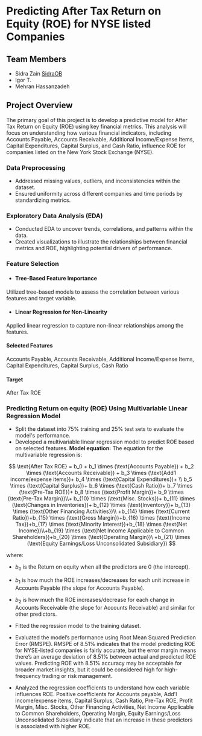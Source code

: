 # Predicting After Tax Return on Equity (ROE) for NYSE listed Companies 

## Team Members

- Sidra Zain [SidraOB](https://github.com/SidraOB)
- Igor T.
- Mehran Hassanzadeh

## Project Overview

The primary goal of this project is to develop a predictive model for After Tax Return on Equity (ROE) using key financial metrics. This analysis will focus on understanding how various financial indicators, including Accounts Payable, Accounts Receivable, Additional Income/Expense Items, Capital Expenditures, Capital Surplus, and Cash Ratio, influence ROE for companies listed on the New York Stock Exchange (NYSE).

### Data Preprocessing

- Addressed missing values, outliers, and inconsistencies within the dataset.
- Ensured uniformity across different companies and time periods by standardizing metrics.

### Exploratory Data Analysis (EDA)

- Conducted EDA to uncover trends, correlations, and patterns within the data.
- Created visualizations to illustrate the relationships between financial metrics and ROE, highlighting potential drivers of performance.

### Feature Selection

- #### Tree-Based Feature Importance
Utilized tree-based models to assess the correlation between various features and target variable.
- #### Linear Regression for Non-Linearity
Applied linear regression to capture non-linear relationships among the features.

#### Selected Features 

Accounts Payable, Accounts Receivable, Additional Income/Expense Items, Capital Expenditures, Capital Surplus, Cash Ratio

#### Target
After Tax ROE

### Predicting Return on equity (ROE) Using Multivariable Linear Regression Model

- Split the dataset into 75% training and 25% test sets to evaluate the model's performance.
- Developed a multivariable linear regression model to predict ROE based on selected features.
**Model equation:** The equation for the multivariable regression is:

$$
\text{After Tax ROE} = b_0 + b_1 \times (\text{Accounts Payable}) + b_2 \times (\text{Accounts Receivable}) + b_3 \times (\text{Add'l income/expense items})+ b_4 \times (\text{Capital Expenditures})+ \\ 
b_5 \times (\text{Capital Surplus})+ b_6 \times (\text{Cash Ratio})+ b_7 \times (\text{Pre-Tax ROE})+ b_8 \times (\text{Profit Margin})+ b_9 \times (\text{Pre-Tax Margin})\\+ b_{10} \times (\text{Misc. Stocks})+ b_{11} \times (\text{Changes in Inventories})+ b_{12} \times (\text{Inventory})+ b_{13} \times (\text{Other Financing Activities})\\ +b_{14} \times (\text{Current Ratio})+b_{15} \times (\text{Gross Margin})+b_{16} \times (\text{Income Tax})+b_{17} \times (\text{Minority Interest})+b_{18} \times (\text{Net Income})\\+b_{19} \times (\text{Net Income Applicable to Common Shareholders})+b_{20} \times (\text{Operating Margin})\ +b_{21} \times (\text{Equity Earnings/Loss Unconsolidated Subsidiary})
$$

where:

- $b_0$ is the Return on equity when all the predictors are 0 (the intercept).
- $b_1$ is how much the ROE increases/decreases for each unit increase in Accounts Payable (the slope for Accounts Payable).
- $b_2$ is how much the ROE increases/decrease for each change in Accounts Receivable (the slope for Accounts Receivable) and similar for other predictors.

- Fitted the regression model to the training dataset.

- Evaluated the model’s performance using Root Mean Squared Prediction Error (RMSPE). RMSPE of 8.51% indicates that the model predicting ROE for NYSE-listed companies is fairly accurate, but the error margin means there’s an average deviation of 8.51% between actual and predicted ROE values. Predicting ROE with 8.51% accuracy may be acceptable for broader market insights, but it could be considered high for high-frequency trading or risk management.

- Analyzed the regression coefficients to understand how each variable influences ROE. Positive coefficients for Accounts payable, Add'l income/expense items, Capital Surplus, Cash Ratio, Pre-Tax ROE, Profit Margin, Misc. Stocks, Other Financing Activities, Net Income Applicable to Common Shareholders, Operating Margin, Equity Earnings/Loss Unconsolidated Subsidiary indicate that an increase in these predictors is associated with higher ROE.

